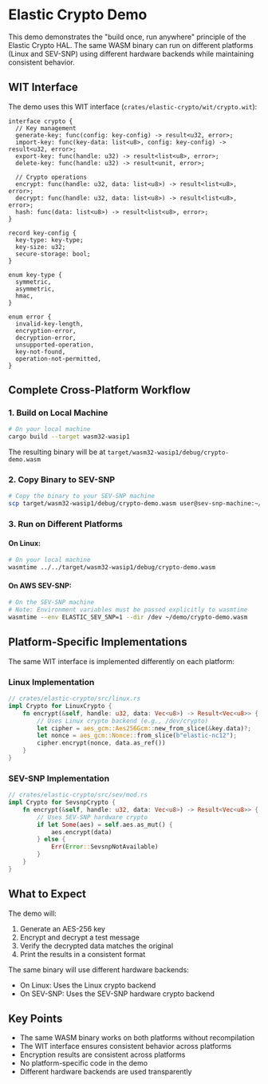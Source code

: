 # Elastic Crypto Demo

This demo demonstrates the "build once, run anywhere" principle of the Elastic Crypto HAL. The same WASM binary can run on different platforms (Linux and SEV-SNP) using different hardware backends while maintaining consistent behavior.

## WIT Interface

The demo uses this WIT interface (`crates/elastic-crypto/wit/crypto.wit`):

```wit
interface crypto {
  // Key management
  generate-key: func(config: key-config) -> result<u32, error>;
  import-key: func(key-data: list<u8>, config: key-config) -> result<u32, error>;
  export-key: func(handle: u32) -> result<list<u8>, error>;
  delete-key: func(handle: u32) -> result<unit, error>;

  // Crypto operations
  encrypt: func(handle: u32, data: list<u8>) -> result<list<u8>, error>;
  decrypt: func(handle: u32, data: list<u8>) -> result<list<u8>, error>;
  hash: func(data: list<u8>) -> result<list<u8>, error>;
}

record key-config {
  key-type: key-type;
  key-size: u32;
  secure-storage: bool;
}

enum key-type {
  symmetric,
  asymmetric,
  hmac,
}

enum error {
  invalid-key-length,
  encryption-error,
  decryption-error,
  unsupported-operation,
  key-not-found,
  operation-not-permitted,
}
```

## Complete Cross-Platform Workflow

### 1. Build on Local Machine
```bash
# On your local machine
cargo build --target wasm32-wasip1
```

The resulting binary will be at `target/wasm32-wasip1/debug/crypto-demo.wasm`

### 2. Copy Binary to SEV-SNP
```bash
# Copy the binary to your SEV-SNP machine
scp target/wasm32-wasip1/debug/crypto-demo.wasm user@sev-snp-machine:~/demo/
```

### 3. Run on Different Platforms

#### On Linux:
```bash
# On your local machine
wasmtime ../../target/wasm32-wasip1/debug/crypto-demo.wasm
```

#### On AWS SEV-SNP:
```bash
# On the SEV-SNP machine
# Note: Environment variables must be passed explicitly to wasmtime
wasmtime --env ELASTIC_SEV_SNP=1 --dir /dev ~/demo/crypto-demo.wasm
```

## Platform-Specific Implementations

The same WIT interface is implemented differently on each platform:

### Linux Implementation
```rust
// crates/elastic-crypto/src/linux.rs
impl Crypto for LinuxCrypto {
    fn encrypt(&self, handle: u32, data: Vec<u8>) -> Result<Vec<u8>> {
        // Uses Linux crypto backend (e.g., /dev/crypto)
        let cipher = aes_gcm::Aes256Gcm::new_from_slice(&key.data)?;
        let nonce = aes_gcm::Nonce::from_slice(b"elastic-nc12");
        cipher.encrypt(nonce, data.as_ref())
    }
}
```

### SEV-SNP Implementation
```rust
// crates/elastic-crypto/src/sev/mod.rs
impl Crypto for SevsnpCrypto {
    fn encrypt(&self, handle: u32, data: Vec<u8>) -> Result<Vec<u8>> {
        // Uses SEV-SNP hardware crypto
        if let Some(aes) = self.aes.as_mut() {
            aes.encrypt(data)
        } else {
            Err(Error::SevsnpNotAvailable)
        }
    }
}
```

## What to Expect

The demo will:
1. Generate an AES-256 key
2. Encrypt and decrypt a test message
3. Verify the decrypted data matches the original
4. Print the results in a consistent format

The same binary will use different hardware backends:
- On Linux: Uses the Linux crypto backend
- On SEV-SNP: Uses the SEV-SNP hardware crypto backend

## Key Points

- The same WASM binary works on both platforms without recompilation
- The WIT interface ensures consistent behavior across platforms
- Encryption results are consistent across platforms
- No platform-specific code in the demo
- Different hardware backends are used transparently 